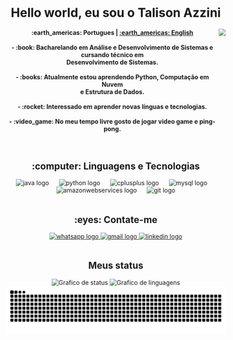 <h1 align="center">Hello world, eu sou o Talison Azzini</h1>

<div>
  <img align="right" height="230" src="https://user-images.githubusercontent.com/74038190/212749447-bfb7e725-6987-49d9-ae85-2015e3e7cc41.gif" />
  <h4 align="center">
    <a>:earth_americas: Portugues</a> | 
    <a href="README_EN.md">:earth_americas: English</a><br><br>
    - :book: Bacharelando em Análise e Desenvolvimento de Sistemas e cursando técnico em<br>Desenvolvimento de Sistemas.<br><br>
    - :books: Atualmente estou aprendendo Python, Computação em Nuvem<br>e Estrutura de Dados.<br><br>
    - :rocket: Interessado em aprender novas línguas e tecnologias.<br><br>
    - :video_game: No meu tempo livre gosto de jogar video game e ping-pong.
  </h4>
</div>

<br>

<h2 align="center">:computer: Linguagens e Tecnologias</h2>
<div align="center">
  <img src="https://cdn.jsdelivr.net/gh/devicons/devicon/icons/java/java-original.svg" height="48" alt="java logo" />
  <img width="15">
  <img src="https://cdn.jsdelivr.net/gh/devicons/devicon/icons/python/python-original.svg" height="48" alt="python logo" />
  <img width="15">
  <img src="https://cdn.jsdelivr.net/gh/devicons/devicon/icons/cplusplus/cplusplus-original.svg" height="48" alt="cplusplus logo" />
  <img width="15">
  <img src="https://cdn.jsdelivr.net/gh/devicons/devicon/icons/mysql/mysql-original.svg" height="48" alt="mysql logo" />
  <img width="15">
  <img src="https://cdn.jsdelivr.net/gh/devicons/devicon/icons/amazonwebservices/amazonwebservices-original-wordmark.svg" height="48" alt="amazonwebservices logo" />
  <img width="15">
  <img src="https://cdn.jsdelivr.net/gh/devicons/devicon/icons/git/git-original.svg" height="40" alt="git logo"  />
</div>

<br>

<h2 align="center">:eyes: Contate-me</h2>
<div align="center">
  <a href="https://wa.me/+5521987892416" target="_blank">
    <img src="https://raw.githubusercontent.com/maurodesouza/profile-readme-generator/master/src/assets/icons/social/whatsapp/default.svg" width="52" height="40" alt="whatsapp logo"  />
  </a>

  <a href="mailto:talison.azzini@gmail.com" target="_blank">
    <img src="https://raw.githubusercontent.com/maurodesouza/profile-readme-generator/master/src/assets/icons/social/gmail/default.svg" width="52" height="40" alt="gmail logo"  />
  </a>

  <a href="https://linkedin.com/in/talisonazzini" target="_blank">
    <img src="https://raw.githubusercontent.com/maurodesouza/profile-readme-generator/master/src/assets/icons/social/linkedin/default.svg" width="52" height="40" alt="linkedin logo"  />
  </a>
</div>

<br>

<h2 align="center">Meus status</h2>
<div align="center">
  <img src="https://github-readme-stats.vercel.app/api?username=TalisonAzzini&hide_title=false&hide_rank=true&show_icons=true&include_all_commits=true&count_private=true&disable_animations=false&theme=dracula&locale=pt-br&hide_border=false&order=2" height="135" alt="Grafico de status" />
  <img src="https://github-readme-stats.vercel.app/api/top-langs?username=TalisonAzzini&locale=pt-br&hide_title=false&layout=compact&card_width=320&langs_count=5&theme=dracula&hide_border=false&order=2" height="135" alt="Grafico de linguagens" />

  <img src="https://raw.githubusercontent.com/TalisonAzzini/TalisonAzzini/output/snake.svg" alt="Snake animation" />
</div>
